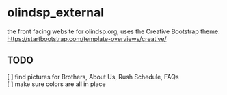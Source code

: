 # olindsp_external
the front facing website for olindsp.org, uses the Creative Bootstrap theme: https://startbootstrap.com/template-overviews/creative/

## TODO
[ ] find pictures for Brothers, About Us, Rush Schedule, FAQs  
[ ] make sure colors are all in place  
